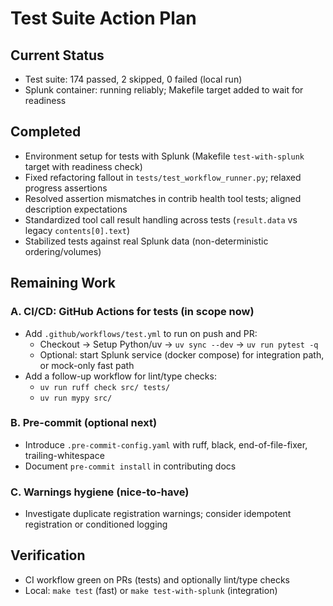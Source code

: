 # Test Suite Action Plan

## Current Status
- Test suite: 174 passed, 2 skipped, 0 failed (local run)
- Splunk container: running reliably; Makefile target added to wait for readiness

## Completed
- Environment setup for tests with Splunk (Makefile `test-with-splunk` target with readiness check)
- Fixed refactoring fallout in `tests/test_workflow_runner.py`; relaxed progress assertions
- Resolved assertion mismatches in contrib health tool tests; aligned description expectations
- Standardized tool call result handling across tests (`result.data` vs legacy `contents[0].text`)
- Stabilized tests against real Splunk data (non-deterministic ordering/volumes)

## Remaining Work

### A. CI/CD: GitHub Actions for tests (in scope now)
- Add `.github/workflows/test.yml` to run on push and PR:
  - Checkout → Setup Python/uv → `uv sync --dev` → `uv run pytest -q`
  - Optional: start Splunk service (docker compose) for integration path, or mock-only fast path
- Add a follow-up workflow for lint/type checks:
  - `uv run ruff check src/ tests/`
  - `uv run mypy src/`

### B. Pre-commit (optional next)
- Introduce `.pre-commit-config.yaml` with ruff, black, end-of-file-fixer, trailing-whitespace
- Document `pre-commit install` in contributing docs

### C. Warnings hygiene (nice-to-have)
- Investigate duplicate registration warnings; consider idempotent registration or conditioned logging

## Verification
- CI workflow green on PRs (tests) and optionally lint/type checks
- Local: `make test` (fast) or `make test-with-splunk` (integration)

